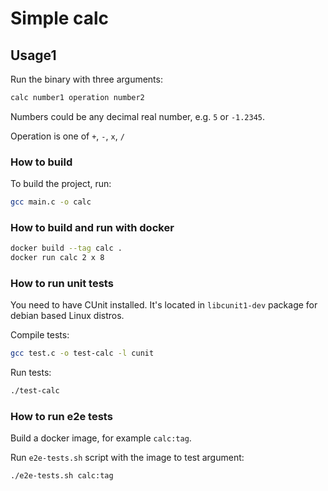 # Simple calc

## Usage1

Run the binary with three arguments:
```sh
calc number1 operation number2
```

Numbers could be any decimal real number, e.g. `5` or `-1.2345`.

Operation is one of `+`, `-`, `x`, `/`

### How to build

To build the project, run:
```sh
gcc main.c -o calc
```

### How to build and run with docker

```sh
docker build --tag calc .
docker run calc 2 x 8
```

### How to run unit tests

You need to have CUnit installed.
It's located in `libcunit1-dev` package for debian based Linux distros.

Compile tests:
```sh
gcc test.c -o test-calc -l cunit
```

Run tests:
```sh
./test-calc
```

### How to run e2e tests

Build a docker image, for example `calc:tag`.

Run `e2e-tests.sh` script with the image to test argument:
```sh
./e2e-tests.sh calc:tag
```


